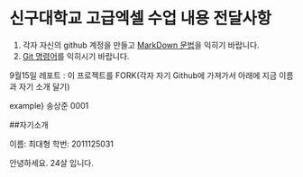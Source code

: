 # 신구대학교 고급엑셀 수업 내용 전달사항

1. 각자 자신의 github 계정을 만들고 [MarkDown 문법]을 익히기 바랍니다.
2. [Git 명령어]를 익히시기 바랍니다.

9월15일 레포트 : 이 프로젝트를 FORK(각자 자기 Github에 가져가서 아래에 지금 이름과 자기 소개 달기)

example} 송상준 0001

[MarkDown 문법]: http://scriptogr.am/myevan/post/markdown-syntax-guide-for-scriptogram
[Git 명령어]: http://blog.outsider.ne.kr/572

##자기소개


이름: 최대형 학번: 2011125031

안녕하세요. 24살 입니다.
